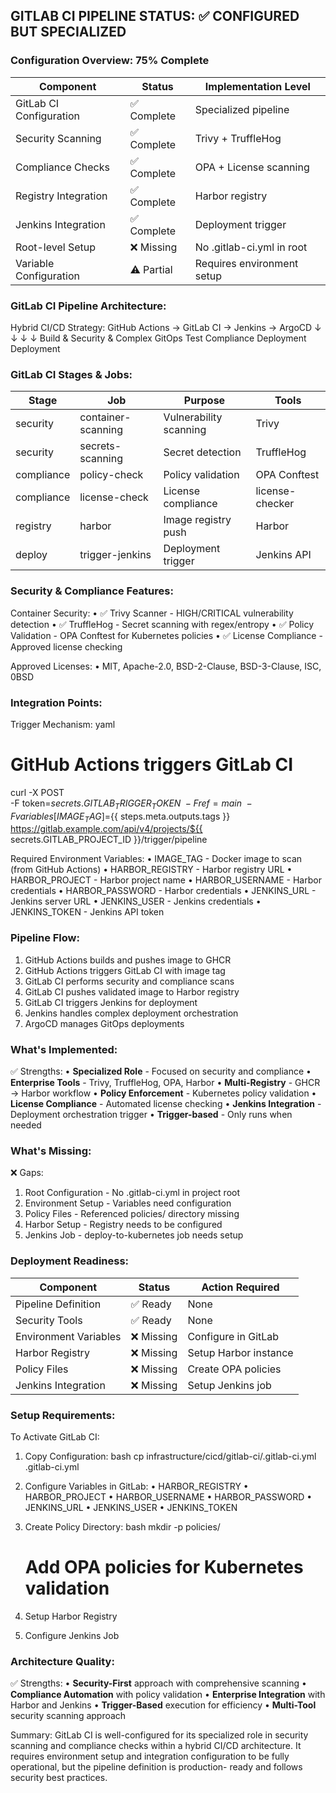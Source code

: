 ## **GITLAB CI PIPELINE STATUS: ✅ CONFIGURED BUT SPECIALIZED**

### **Configuration Overview: 75% Complete**

| Component | Status | Implementation Level |
|-----------|--------|---------------------|
| GitLab CI Configuration | ✅ Complete | Specialized pipeline |
| Security Scanning | ✅ Complete | Trivy + TruffleHog |
| Compliance Checks | ✅ Complete | OPA + License scanning |
| Registry Integration | ✅ Complete | Harbor registry |
| Jenkins Integration | ✅ Complete | Deployment trigger |
| Root-level Setup | ❌ Missing | No .gitlab-ci.yml in root |
| Variable Configuration | ⚠️ Partial | Requires environment setup |

### **GitLab CI Pipeline Architecture:**

Hybrid CI/CD Strategy:
GitHub Actions → GitLab CI → Jenkins → ArgoCD
     ↓              ↓           ↓         ↓
   Build &      Security &   Complex    GitOps
   Test         Compliance  Deployment  Deployment


### **GitLab CI Stages & Jobs:**

| Stage | Job | Purpose | Tools |
|-------|-----|---------|-------|
| security | container-scanning | Vulnerability scanning | Trivy |
| security | secrets-scanning | Secret detection | TruffleHog |
| compliance | policy-check | Policy validation | OPA Conftest |
| compliance | license-check | License compliance | license-checker |
| registry | harbor | Image registry push | Harbor |
| deploy | trigger-jenkins | Deployment trigger | Jenkins API |

### **Security & Compliance Features:**

Container Security:
• ✅ Trivy Scanner - HIGH/CRITICAL vulnerability detection
• ✅ TruffleHog - Secret scanning with regex/entropy
• ✅ Policy Validation - OPA Conftest for Kubernetes policies
• ✅ License Compliance - Approved license checking

Approved Licenses:
• MIT, Apache-2.0, BSD-2-Clause, BSD-3-Clause, ISC, 0BSD

### **Integration Points:**

Trigger Mechanism:
yaml
# GitHub Actions triggers GitLab CI
curl -X POST \
  -F token=${{ secrets.GITLAB_TRIGGER_TOKEN }} \
  -F ref=main \
  -F variables[IMAGE_TAG]=${{ steps.meta.outputs.tags }} \
  https://gitlab.example.com/api/v4/projects/${{ secrets.GITLAB_PROJECT_ID }}/trigger/pipeline


Required Environment Variables:
• IMAGE_TAG - Docker image to scan (from GitHub Actions)
• HARBOR_REGISTRY - Harbor registry URL
• HARBOR_PROJECT - Harbor project name
• HARBOR_USERNAME - Harbor credentials
• HARBOR_PASSWORD - Harbor credentials
• JENKINS_URL - Jenkins server URL
• JENKINS_USER - Jenkins credentials
• JENKINS_TOKEN - Jenkins API token

### **Pipeline Flow:**

1. GitHub Actions builds and pushes image to GHCR
2. GitHub Actions triggers GitLab CI with image tag
3. GitLab CI performs security and compliance scans
4. GitLab CI pushes validated image to Harbor registry
5. GitLab CI triggers Jenkins for deployment
6. Jenkins handles complex deployment orchestration
7. ArgoCD manages GitOps deployments

### **What's Implemented:**

✅ Strengths:
• **Specialized Role** - Focused on security and compliance
• **Enterprise Tools** - Trivy, TruffleHog, OPA, Harbor
• **Multi-Registry** - GHCR → Harbor workflow
• **Policy Enforcement** - Kubernetes policy validation
• **License Compliance** - Automated license checking
• **Jenkins Integration** - Deployment orchestration trigger
• **Trigger-based** - Only runs when needed

### **What's Missing:**

❌ Gaps:
1. Root Configuration - No .gitlab-ci.yml in project root
2. Environment Setup - Variables need configuration
3. Policy Files - Referenced policies/ directory missing
4. Harbor Setup - Registry needs to be configured
5. Jenkins Job - deploy-to-kubernetes job needs setup

### **Deployment Readiness:**

| Component | Status | Action Required |
|-----------|--------|-----------------|
| Pipeline Definition | ✅ Ready | None |
| Security Tools | ✅ Ready | None |
| Environment Variables | ❌ Missing | Configure in GitLab |
| Harbor Registry | ❌ Missing | Setup Harbor instance |
| Policy Files | ❌ Missing | Create OPA policies |
| Jenkins Integration | ❌ Missing | Setup Jenkins job |

### **Setup Requirements:**

To Activate GitLab CI:

1. Copy Configuration:
  bash
   cp infrastructure/cicd/gitlab-ci/.gitlab-ci.yml .gitlab-ci.yml
   

2. Configure Variables in GitLab:
   • HARBOR_REGISTRY
   • HARBOR_PROJECT
   • HARBOR_USERNAME
   • HARBOR_PASSWORD
   • JENKINS_URL
   • JENKINS_USER
   • JENKINS_TOKEN

3. Create Policy Directory:
  bash
   mkdir -p policies/
   # Add OPA policies for Kubernetes validation
   

4. Setup Harbor Registry
5. Configure Jenkins Job

### **Architecture Quality:**

✅ Strengths:
• **Security-First** approach with comprehensive scanning
• **Compliance Automation** with policy validation
• **Enterprise Integration** with Harbor and Jenkins
• **Trigger-Based** execution for efficiency
• **Multi-Tool** security scanning approach

Summary: GitLab CI is well-configured for its specialized role in security scanning and 
compliance checks within a hybrid CI/CD architecture. It requires environment setup and 
integration configuration to be fully operational, but the pipeline definition is production-
ready and follows security best practices.